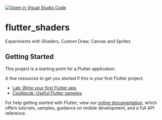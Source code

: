 [![Open in Visual Studio Code](https://open.vscode.dev/badges/open-in-vscode.svg)](https://open.vscode.dev/organization/repository)

# flutter_shaders

Experiments with Shaders, Custom Draw, Canvas and Sprites



## Getting Started

This project is a starting point for a Flutter application.

A few resources to get you started if this is your first Flutter project:

- [Lab: Write your first Flutter app](https://flutter.dev/docs/get-started/codelab)
- [Cookbook: Useful Flutter samples](https://flutter.dev/docs/cookbook)

For help getting started with Flutter, view our
[online documentation](https://flutter.dev/docs), which offers tutorials,
samples, guidance on mobile development, and a full API reference.
